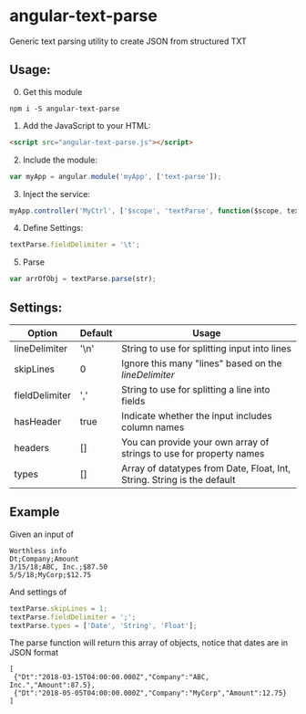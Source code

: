 # angular-text-parse
Generic text parsing utility to create JSON from structured TXT

## Usage:
0. Get this module
```
npm i -S angular-text-parse
```
1. Add the JavaScript to your HTML:
```html
<script src="angular-text-parse.js"></script>
```
2. Include the module:
```javascript
var myApp = angular.module('myApp', ['text-parse']);
```
3. Inject the service:
```javascript
myApp.controller('MyCtrl', ['$scope', 'textParse', function($scope, textParse){}]);
```
4. Define Settings:
```javascript
textParse.fieldDelimiter = '\t';
```
5. Parse
```javascript
var arrOfObj = textParse.parse(str);
```

## Settings:

Option | Default | Usage
--- | --- | ---
lineDelimiter | '\n' | String to use for splitting input into lines
skipLines | 0 | Ignore this many "lines" based on the *lineDelimiter*
fieldDelimiter | ',' | String to use for splitting a line into fields
hasHeader | true | Indicate whether the input includes column names
headers | [] | You can provide your own array of strings to use for property names
types | [] | Array of datatypes from Date, Float, Int, String. String is the default

## Example

Given an input of 
```
Worthless info
Dt;Company;Amount
3/15/18;ABC, Inc.;$87.50
5/5/18;MyCorp;$12.75
```
And settings of
```javascript
textParse.skipLines = 1;
textParse.fieldDelimiter = ';';
textParse.types = ['Date', 'String', 'Float'];
```
The parse function will return this array of objects, notice that dates are in JSON format
```
[
 {"Dt":"2018-03-15T04:00:00.000Z","Company":"ABC, Inc.","Amount":87.5},
 {"Dt":"2018-05-05T04:00:00.000Z","Company":"MyCorp","Amount":12.75}
]
```
